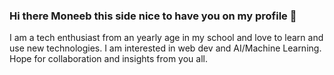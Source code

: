 ### Hi there Moneeb this side nice to have you on my profile 👋 
I am a tech enthusiast from an yearly age in my school and love to learn and use new technologies.
I am interested in web dev and AI/Machine Learning.
Hope for collaboration and insights from you all.

<!--
**muneeb2560/muneeb2560** is a ✨ _special_ ✨ repository because its `README.md` (this file) appears on your GitHub profile.

Here are some ideas to get you started:

- 🔭 I’m currently working on Web development domain in MERN STACK.
- 🌱 I’m currently learning web development.
- 👯 I’m looking to collaborate on the same.
- 🤔 I’m looking for help with the same.
- 💬 Ask me about my projects that is tindog website for adopting dogs and portfolio demo website on which i am still working.
- 📫 How to reach me: muneebraza167@gmail.com
- 😄 Pronouns: Muneeb
- ⚡ Fun fact: I enjoy coding ♥️
-->
